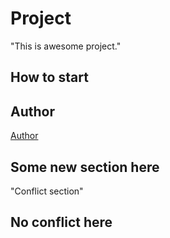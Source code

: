 # Project
"This is awesome project."
## How to start
## Author

[Author](author.md)

## Some new section here
"Conflict section"

## No conflict here
